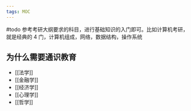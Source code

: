 ```yaml
---
tags: MOC
---
```


#todo 参考考研大纲要求的科目，进行基础知识的入门即可。比如计算机考研，就是经典的 4 门，计算机组成，网络，数据结构，操作系统

## 为什么需要通识教育
- [[法学]]
- [[金融学]]
- [[经济学]]
- [[心理学]]
- [[哲学]]
